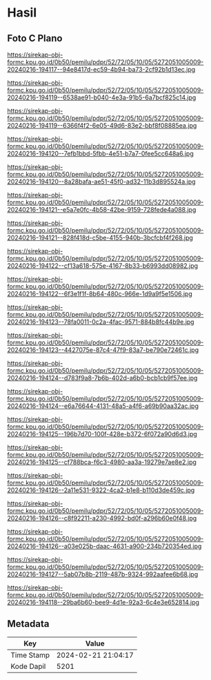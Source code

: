 # Hasil

## Foto C Plano

https://sirekap-obj-formc.kpu.go.id/0b50/pemilu/pdpr/52/72/05/10/05/5272051005009-20240216-194117--94e8417d-ec59-4b94-ba73-2cf92b1d13ec.jpg

https://sirekap-obj-formc.kpu.go.id/0b50/pemilu/pdpr/52/72/05/10/05/5272051005009-20240216-194119--6538ae91-b040-4e3a-91b5-6a7bcf825c14.jpg

https://sirekap-obj-formc.kpu.go.id/0b50/pemilu/pdpr/52/72/05/10/05/5272051005009-20240216-194119--6366f4f2-6e05-49d6-83e2-bbf8f08885ea.jpg

https://sirekap-obj-formc.kpu.go.id/0b50/pemilu/pdpr/52/72/05/10/05/5272051005009-20240216-194120--7efb1bbd-5fbb-4e51-b7a7-0fee5cc648a6.jpg

https://sirekap-obj-formc.kpu.go.id/0b50/pemilu/pdpr/52/72/05/10/05/5272051005009-20240216-194120--8a28bafa-ae51-45f0-ad32-11b3d895524a.jpg

https://sirekap-obj-formc.kpu.go.id/0b50/pemilu/pdpr/52/72/05/10/05/5272051005009-20240216-194121--e5a7e0fc-4b58-42be-9159-728fede4a088.jpg

https://sirekap-obj-formc.kpu.go.id/0b50/pemilu/pdpr/52/72/05/10/05/5272051005009-20240216-194121--828f418d-c5be-4155-940b-3bcfcbf4f268.jpg

https://sirekap-obj-formc.kpu.go.id/0b50/pemilu/pdpr/52/72/05/10/05/5272051005009-20240216-194122--cf13a618-575e-4167-8b33-b6993dd08982.jpg

https://sirekap-obj-formc.kpu.go.id/0b50/pemilu/pdpr/52/72/05/10/05/5272051005009-20240216-194122--6f3e1f1f-8b64-480c-966e-1d9a9f5e1506.jpg

https://sirekap-obj-formc.kpu.go.id/0b50/pemilu/pdpr/52/72/05/10/05/5272051005009-20240216-194123--78fa0011-0c2a-4fac-9571-884b8fc44b9e.jpg

https://sirekap-obj-formc.kpu.go.id/0b50/pemilu/pdpr/52/72/05/10/05/5272051005009-20240216-194123--4427075e-87c4-47f9-83a7-be790e72461c.jpg

https://sirekap-obj-formc.kpu.go.id/0b50/pemilu/pdpr/52/72/05/10/05/5272051005009-20240216-194124--d783f9a8-7b6b-402d-a6b0-bcb1cb9f57ee.jpg

https://sirekap-obj-formc.kpu.go.id/0b50/pemilu/pdpr/52/72/05/10/05/5272051005009-20240216-194124--e6a76644-4131-48a5-a4f6-a69b90aa32ac.jpg

https://sirekap-obj-formc.kpu.go.id/0b50/pemilu/pdpr/52/72/05/10/05/5272051005009-20240216-194125--196b7d70-100f-428e-b372-6f072a90d6d3.jpg

https://sirekap-obj-formc.kpu.go.id/0b50/pemilu/pdpr/52/72/05/10/05/5272051005009-20240216-194125--cf788bca-f6c3-4980-aa3a-19279e7ae8e2.jpg

https://sirekap-obj-formc.kpu.go.id/0b50/pemilu/pdpr/52/72/05/10/05/5272051005009-20240216-194126--2a11e531-9322-4ca2-b1e8-b110d3de459c.jpg

https://sirekap-obj-formc.kpu.go.id/0b50/pemilu/pdpr/52/72/05/10/05/5272051005009-20240216-194126--c8f92211-a230-4992-bd0f-a296b60e0f48.jpg

https://sirekap-obj-formc.kpu.go.id/0b50/pemilu/pdpr/52/72/05/10/05/5272051005009-20240216-194126--a03e025b-daac-4631-a900-234b720354ed.jpg

https://sirekap-obj-formc.kpu.go.id/0b50/pemilu/pdpr/52/72/05/10/05/5272051005009-20240216-194127--5ab07b8b-2119-487b-9324-992aafee6b68.jpg

https://sirekap-obj-formc.kpu.go.id/0b50/pemilu/pdpr/52/72/05/10/05/5272051005009-20240216-194118--29ba6b60-bee9-4d1e-92a3-6c4e3e652814.jpg


## Metadata

| Key        | Value               |
| ---------- | ------------------- |
| Time Stamp | 2024-02-21 21:04:17 |
| Kode Dapil | 5201                |



